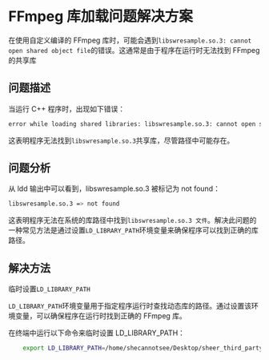 # FFmpeg 库加载问题解决方案

在使用自定义编译的 FFmpeg 库时，可能会遇到`libswresample.so.3: cannot open shared object file`的错误。这通常是由于程序在运行时无法找到 FFmpeg 的共享库

## 问题描述
当运行 C++ 程序时，出现如下错误：
```bash
error while loading shared libraries: libswresample.so.3: cannot open shared object file: No such file or directory
```
这表明程序无法找到`libswresample.so.3`共享库，尽管路径中可能存在。

## 问题分析

从 ldd 输出中可以看到，libswresample.so.3 被标记为 not found：

```bash
libswresample.so.3 => not found
```

这表明程序无法在系统的库路径中找到`libswresample.so.3 文件`。解决此问题的一种常见方法是通过设置`LD_LIBRARY_PATH`环境变量来确保程序可以找到正确的库路径。

## 解决方法
临时设置`LD_LIBRARY_PATH`

`LD_LIBRARY_PATH`环境变量用于指定程序运行时查找动态库的路径。通过设置该环境变量，可以确保程序在运行时找到正确的 FFmpeg 库。

在终端中运行以下命令来临时设置 LD_LIBRARY_PATH：
```bash
    export LD_LIBRARY_PATH=/home/shecannotsee/Desktop/sheer_third_party/libraries/ffmpeg-4.3/lib:$LD_LIBRARY_PATH
```
